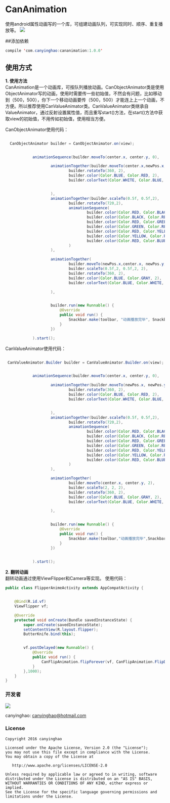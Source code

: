 # CanAnimation
使用android属性动画写的一个库，可组建动画队列，可实现同时、顺序、重复播放等。
 ![](./pic/CanRefresh.gif)  

##添加依赖
```JAVA
compile 'com.canyinghao:cananimation:1.0.0'
```

## 使用方式 
**1. 使用方法**  
CanAnimation是一个动画库，可按队列播放动画。CanObjectAnimator类是使用ObjectAnimator写的动画，使用时需要传一些初始值，不然会有问题，比如移动到（500，500），你下一个移动动画要传（500，500）才能连上上一个动画，不方便。所以推荐使用CanValueAnimator类。CanValueAnimator类继承自ValueAnimator，通过反射设置属性值，而且重写start()方法，在start()方法中获取view的初始值，不用传如初始值，使用相当方便。

CanObjectAnimator使用代码：
```JAVA

  CanObjectAnimator builder = CanObjectAnimator.on(view);


            animationSequence(builder.moveTo(center.x, center.y, 0),

                    animationTogether(builder.moveTo(center.x,newPos.x,center.y, newPos.y, 2),
                            builder.rotateTo(360, 2),
                            builder.color(Color.BLUE, Color.RED, 2),
                            builder.colorText(Color.WHITE, Color.BLUE, 2)


                    ),
                    animationTogether(builder.scaleTo(0.5f, 0.5f,2),
                            builder.rotateTo(720,2),
                            animationSequence(
                                    builder.color(Color.RED, Color.BLACK, 0.3f),
                                    builder.color(Color.BLACK, Color.RED, 0.3f),
                                    builder.color(Color.RED, Color.GREEN, 0.3f),
                                    builder.color(Color.GREEN, Color.RED, 0.3f),
                                    builder.color(Color.RED, Color.YELLOW, 0.3f),
                                    builder.color(Color.YELLOW, Color.RED, 0.3f),
                                    builder.color(Color.RED, Color.BLUE, 0.3f)
                            )
                    ),

                    animationTogether(
                            builder.moveTo(newPos.x,center.x, newPos.y,center.y, 2),
                            builder.scaleTo(0.5f,2, 0.5f,2, 2),
                            builder.rotateTo(360, 2),
                            builder.color(Color.BLUE, Color.GRAY, 2),
                            builder.colorText(Color.BLUE, Color.WHITE, 2)

                    ),


                    builder.run(new Runnable() {
                        @Override
                        public void run() {
                            Snackbar.make(toolbar, "动画播放完毕", Snackbar.LENGTH_SHORT).show();
                        }
                    })

            ).start();

``` 
CanValueAnimator使用代码：
```JAVA

 CanValueAnimator.Builder builder = CanValueAnimator.Builder.on(view);


            animationSequence(builder.moveTo(center.x, center.y, 0),

                    animationTogether(builder.moveTo(newPos.x, newPos.y, 2),
                            builder.rotateTo(360, 2),
                            builder.color(Color.BLUE, Color.RED, 2),
                            builder.colorText(Color.WHITE, Color.BLUE, 2)


                    ),
                    animationTogether(builder.scaleTo(0.5f, 0.5f,2),
                            builder.rotateTo(720,2),
                            animationSequence(
                                    builder.color(Color.RED, Color.BLACK, 0.3f),
                                    builder.color(Color.BLACK, Color.RED, 0.3f),
                                    builder.color(Color.RED, Color.GREEN, 0.3f),
                                    builder.color(Color.GREEN, Color.RED, 0.3f),
                                    builder.color(Color.RED, Color.YELLOW, 0.3f),
                                    builder.color(Color.YELLOW, Color.RED, 0.3f),
                                    builder.color(Color.RED, Color.BLUE, 0.3f)
                            )
                    ),

                    animationTogether(
                            builder.moveTo(center.x, center.y, 2),
                            builder.scaleTo(2, 2, 2),
                            builder.rotateTo(360, 2),
                            builder.color(Color.BLUE, Color.GRAY, 2),
                            builder.colorText(Color.BLUE, Color.WHITE, 2)

                    ),


                    builder.run(new Runnable() {
                        @Override
                        public void run() {
                            Snackbar.make(toolbar,"动画播放完毕",Snackbar.LENGTH_SHORT).show();
                        }
                    })
                    

            ).start();

``` 
**2. 翻转动画**  
翻转动画通过使用ViewFlipper和Camera等实现。
使用代码：
```JAVA
public class FlipperAnimeActivity extends AppCompatActivity {


    @Bind(R.id.vf)
    ViewFlipper vf;

    @Override
    protected void onCreate(Bundle savedInstanceState) {
        super.onCreate(savedInstanceState);
        setContentView(R.layout.flipper);
        ButterKnife.bind(this);


        vf.postDelayed(new Runnable() {
            @Override
            public void run() {
                CanFlipAnimation.flipForever(vf, CanFlipAnimation.FlipDirection.LEFT_RIGHT,1000,null,0);
            }
        },1000);
    }
}

``` 




### 开发者

![](https://avatars3.githubusercontent.com/u/12572840?v=3&s=460) 

canyinghao: <canyinghao@hotmail.com>  


### License

    Copyright 2016 canyinghao

    Licensed under the Apache License, Version 2.0 (the "License");
    you may not use this file except in compliance with the License.
    You may obtain a copy of the License at

       http://www.apache.org/licenses/LICENSE-2.0

    Unless required by applicable law or agreed to in writing, software
    distributed under the License is distributed on an "AS IS" BASIS,
    WITHOUT WARRANTIES OR CONDITIONS OF ANY KIND, either express or implied.
    See the License for the specific language governing permissions and
    limitations under the License.
